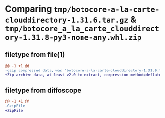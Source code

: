 # Comparing `tmp/botocore-a-la-carte-clouddirectory-1.31.6.tar.gz` & `tmp/botocore_a_la_carte_clouddirectory-1.31.8-py3-none-any.whl.zip`

## filetype from file(1)

```diff
@@ -1 +1 @@
-gzip compressed data, was "botocore-a-la-carte-clouddirectory-1.31.6.tar", last modified: Thu Jul 20 01:20:02 2023, max compression
+Zip archive data, at least v2.0 to extract, compression method=deflate
```

## filetype from diffoscope

```diff
@@ -1 +1 @@
-GzipFile
+ZipFile
```

